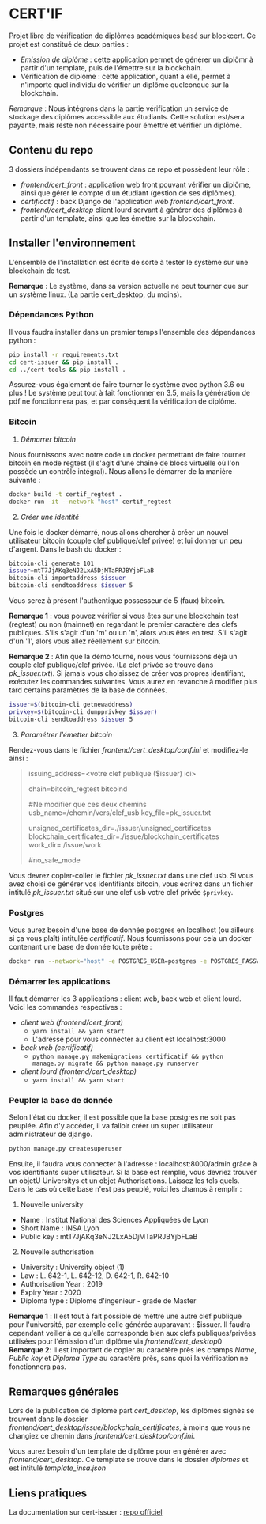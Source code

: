 # CERT'IF

Projet libre de vérification de diplômes académiques basé sur blockcert.
Ce projet est constitué de deux parties :
+ *Emission de diplôme* : cette application permet de générer un diplômr à partir d'un template, puis de l'émettre sur la blockchain.
+ Vérification de diplôme : cette application, quant à elle, permet à n'importe quel individu de vérifier un diplôme quelconque sur la blockchain.

*Remarque* : Nous intégrons dans la partie vérification un service de stockage des diplômes accessible aux étudiants. Cette solution est/sera payante, mais reste non nécessaire pour émettre et vérifier un diplôme.


## Contenu du repo

3 dossiers indépendants se trouvent dans ce repo et possèdent leur rôle :
+ *frontend/cert_front* : application web front pouvant vérifier un diplôme, ainsi que gérer le compte d'un étudiant (gestion de ses diplômes).
+ *certificatif* : back Django de l'application web *frontend/cert_front*.
+ *frontend/cert_desktop* client lourd servant à générer des diplômes à partir d'un template, ainsi que les émettre sur la blockchain.

## Installer l'environnement

L'ensemble de l'installation est écrite de sorte à tester le système sur une blockchain de test.

**Remarque** : Le système, dans sa version actuelle ne peut tourner que sur un système linux. (La partie cert_desktop, du moins).

### Dépendances Python

Il vous faudra installer dans un premier temps l'ensemble des dépendances python :
```bash
pip install -r requirements.txt
cd cert-issuer && pip install .
cd ../cert-tools && pip install .
```

Assurez-vous également de faire tourner le système avec python 3.6 ou plus ! Le système peut tout à fait fonctionner en 3.5, mais la génération de pdf ne fonctionnera pas, et par conséquent la vérification de diplôme.

### Bitcoin

1. _Démarrer bitcoin_

Nous fournissons avec notre code un docker permettant de faire tourner bitcoin en mode regtest (il s'agit d'une chaîne de blocs virtuelle où l'on possède un contrôle intégral). Nous allons le démarrer de la manière suivante :
```bash
docker build -t certif_regtest .
docker run -it --network "host" certif_regtest
```

2. _Créer une identité_

Une fois le docker démarré, nous allons chercher à créer un nouvel utilisateur bitcoin (couple clef publique/clef privée) et lui donner un peu d'argent. Dans le bash du docker :

```bash
bitcoin-cli generate 101
issuer=mtT7JjAKq3eNJ2LxA5DjMTaPRJBYjbFLaB
bitcoin-cli importaddress $issuer
bitcoin-cli sendtoaddress $issuer 5
```

Vous serez à présent l'authentique possesseur de 5 (faux) bitcoin.

**Remarque 1** : vous pouvez vérifier si vous êtes sur une blockchain test (regtest) ou non (mainnet) en regardant le premier caractère des clefs publiques. S'ils s'agit d'un 'm' ou un 'n', alors vous êtes en test. S'il s'agit d'un '1', alors vous allez réellement sur bitcoin.

**Remarque 2** : Afin que la démo tourne, nous vous fournissons déjà un couple clef publique/clef privée. (La clef privée se trouve dans *pk_issuer.txt*). Si jamais vous choisissez de créer vos propres identifiant, exécutez les commandes suivantes. Vous aurez en revanche à modifier plus tard certains paramètres de la base de données.
```bash
issuer=$(bitcoin-cli getnewaddress)
privkey=$(bitcoin-cli dumpprivkey $issuer)
bitcoin-cli sendtoaddress $issuer 5
```


3. _Paramétrer l'émetter bitcoin_

Rendez-vous dans le fichier *frontend/cert_desktop/conf.ini* et modifiez-le ainsi :

> issuing_address=<votre clef publique ($issuer) ici>
> 
> chain=bitcoin_regtest
> bitcoind
> 
> #Ne modifier que ces deux chemins
> usb_name=/chemin/vers/clef_usb
> key_file=pk_issuer.txt
>
> unsigned_certificates_dir=./issuer/unsigned_certificates
> blockchain_certificates_dir=./issue/blockchain_certificates
> work_dir=./issue/work
>
> #no_safe_mode

Vous devrez copier-coller le fichier *pk_issuer.txt* dans une clef usb.
Si vous avez choisi de générer vos identifiants bitcoin, vous écrirez dans un fichier intitulé *pk_issuer.txt* situé sur une clef usb votre clef privée ```$privkey```.

### Postgres

Vous aurez besoin d'une base de donnée postgres en localhost (ou ailleurs si ça vous plaît) intitulée _certificatif_. Nous fournissons pour cela un docker contenant une base de donnée toute prête :
```bash
docker run --network="host" -e POSTGRES_USER=postgres -e POSTGRES_PASSWORD=root hex4404/postgres
```

### Démarrer les applications

Il faut démarrer les 3 applications : client web, back web et client lourd. Voici les commandes respectives :

+ *client web (frontend/cert_front)*
	+ ```yarn install && yarn start```
	+ L'adresse pour vous connecter au client est localhost:3000
+ *back web (certificatif)*
	+ ```python manage.py makemigrations certificatif && python manage.py migrate && python manage.py runserver```
+ *client lourd (frontend/cert_desktop)*
	+ ```yarn install && yarn start```

### Peupler la base de donnée

Selon l'état du docker, il est possible que la base postgres ne soit pas peuplée. Afin d'y accéder, il va falloir créer un super utilisateur administrateur de django.
```bash
python manage.py createsuperuser
```
Ensuite, il faudra vous connecter à l'adresse : localhost:8000/admin grâce à vos identifiants super utilisateur. Si la base est remplie, vous devriez trouver un objetU Universitys et un objet Authorisations. Laissez les tels quels.
Dans le cas où cette base n'est pas peuplé, voici les champs à remplir :

1. Nouvelle university

+ Name : Institut National des Sciences Appliquées de Lyon
+ Short Name : INSA Lyon
+ Public key : mtT7JjAKq3eNJ2LxA5DjMTaPRJBYjbFLaB

2. Nouvelle authorisation

+ University : University object (1)
+ Law : L. 642-1, L. 642-12, D. 642-1, R. 642-10
+ Authorisation Year : 2019
+ Expiry Year : 2020
+ Diploma type : Diplome d'ingenieur - grade de Master

**Remarque 1** : Il est tout à fait possible de mettre une autre clef publique pour l'université, par exemple celle générée auparavant : $issuer. Il faudra cependant veiller à ce qu'elle corresponde bien aux clefs publiques/privées utilisées pour l'émission d'un diplôme via *frontend/cert_desktop*0
**Remarque 2**: Il est important de copier au caractère près les champs _Name_, _Public key_ et _Diploma Type_ au caractère près, sans quoi la vérification ne fonctionnera pas.

## Remarques générales

Lors de la publication de diplome part *cert_desktop*, les diplômes signés se trouvent dans le dossier *frontend/cert_desktop/issue/blockchain_certificates*, à moins que vous ne changiez ce chemin dans *frontend/cert_desktop/conf.ini*.

Vous aurez besoin d'un template de diplôme pour en générer avec *frontend/cert_desktop*. Ce template se trouve dans le dossier *diplomes* et est intitulé *template_insa.json*

## Liens pratiques

La documentation sur cert-issuer : [repo officiel](https://github.com/blockchain-certificates/cert-issuer)
